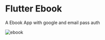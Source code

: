 # Flutter Ebook

A Ebook App with google and email pass auth 

![ebook](https://github.com/rishi115/flutter-Ebook-app/assets/69479714/ffa9626c-e3ac-47a6-b3d2-f51f5f11fe2d)

